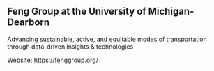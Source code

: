 ## **Feng Group** at the University of Michigan-Dearborn

Advancing sustainable, active, and equitable modes of transportation through data-driven insights & technologies

Website: <https://fenggroup.org/>
